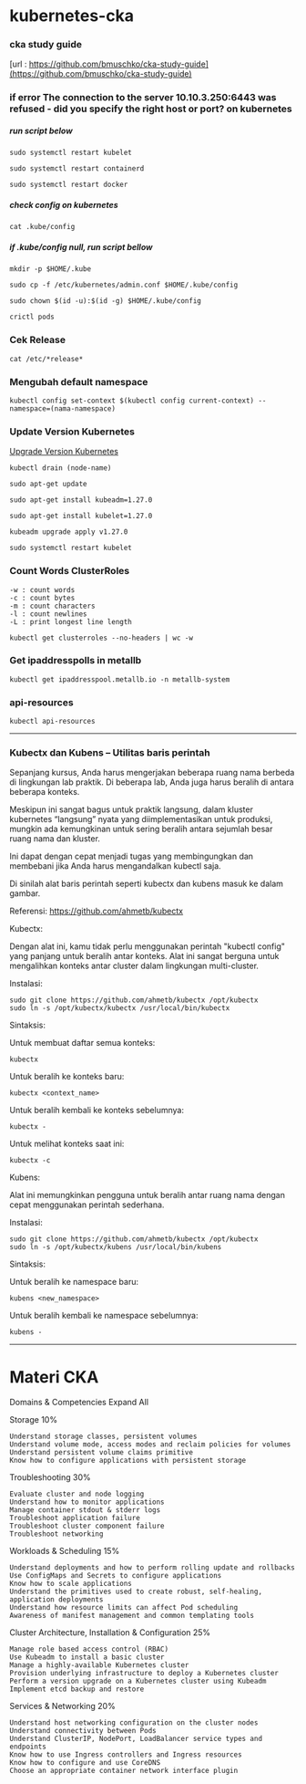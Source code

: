 # kubernetes-cka

### cka study guide
[url : https://github.com/bmuschko/cka-study-guide](https://github.com/bmuschko/cka-study-guide)

### if error The connection to the server 10.10.3.250:6443 was refused - did you specify the right host or port? on kubernetes

##### run script below
```
sudo systemctl restart kubelet

sudo systemctl restart containerd

sudo systemctl restart docker
```

##### check config on kubernetes
```
cat .kube/config
```

##### if .kube/config null, run script bellow
```
mkdir -p $HOME/.kube

sudo cp -f /etc/kubernetes/admin.conf $HOME/.kube/config

sudo chown $(id -u):$(id -g) $HOME/.kube/config
```

```
crictl pods
```


### Cek Release
```
cat /etc/*release*
```


### Mengubah default namespace
```
kubectl config set-context $(kubectl config current-context) --namespace=(nama-namespace)
```


### Update Version Kubernetes

[Upgrade Version Kubernetes](https://kubernetes.io/docs/tasks/administer-cluster/kubeadm/kubeadm-upgrade/)

```
kubectl drain (node-name)

sudo apt-get update

sudo apt-get install kubeadm=1.27.0

sudo apt-get install kubelet=1.27.0

kubeadm upgrade apply v1.27.0

sudo systemctl restart kubelet
```

### Count Words ClusterRoles
```
-w : count words
-c : count bytes
-m : count characters
-l : count newlines
-L : print longest line length

kubectl get clusterroles --no-headers | wc -w
```

### Get ipaddresspolls in metallb
```
kubectl get ipaddresspool.metallb.io -n metallb-system
```


### api-resources
```
kubectl api-resources
```


--------------------------------------------------------------------------------------------------------


### Kubectx dan Kubens – Utilitas baris perintah
Sepanjang kursus, Anda harus mengerjakan beberapa ruang nama berbeda di lingkungan lab praktik. Di beberapa lab, Anda juga harus beralih di antara beberapa konteks.



Meskipun ini sangat bagus untuk praktik langsung, dalam kluster kubernetes “langsung” nyata yang diimplementasikan untuk produksi, mungkin ada kemungkinan untuk sering beralih antara sejumlah besar ruang nama dan kluster.



Ini dapat dengan cepat menjadi tugas yang membingungkan dan membebani jika Anda harus mengandalkan kubectl saja.



Di sinilah alat baris perintah seperti kubectx dan kubens masuk ke dalam gambar.



Referensi: https://github.com/ahmetb/kubectx



Kubectx:

Dengan alat ini, kamu tidak perlu menggunakan perintah "kubectl config" yang panjang untuk beralih antar konteks. Alat ini sangat berguna untuk mengalihkan konteks antar cluster dalam lingkungan multi-cluster.



Instalasi:
```
sudo git clone https://github.com/ahmetb/kubectx /opt/kubectx
sudo ln -s /opt/kubectx/kubectx /usr/local/bin/kubectx
```

Sintaksis:

Untuk membuat daftar semua konteks:
```
kubectx
```


Untuk beralih ke konteks baru:
```
kubectx <context_name>
```


Untuk beralih kembali ke konteks sebelumnya:
```
kubectx -
```


Untuk melihat konteks saat ini:
```
kubectx -c
```




Kubens:

Alat ini memungkinkan pengguna untuk beralih antar ruang nama dengan cepat menggunakan perintah sederhana.

Instalasi:
```
sudo git clone https://github.com/ahmetb/kubectx /opt/kubectx
sudo ln -s /opt/kubectx/kubens /usr/local/bin/kubens
```

Sintaksis:

Untuk beralih ke namespace baru:
```
kubens <new_namespace>
```


Untuk beralih kembali ke namespace sebelumnya:
```
kubens -
```

---------------------------------------------------------------------------------------------------------


# Materi CKA

Domains & Competencies
Expand All

Storage 10%
```
Understand storage classes, persistent volumes
Understand volume mode, access modes and reclaim policies for volumes
Understand persistent volume claims primitive
Know how to configure applications with persistent storage
```

Troubleshooting 30%
```
Evaluate cluster and node logging
Understand how to monitor applications
Manage container stdout & stderr logs
Troubleshoot application failure
Troubleshoot cluster component failure
Troubleshoot networking
```

Workloads & Scheduling 15%
```
Understand deployments and how to perform rolling update and rollbacks
Use ConfigMaps and Secrets to configure applications
Know how to scale applications
Understand the primitives used to create robust, self-healing, application deployments
Understand how resource limits can affect Pod scheduling
Awareness of manifest management and common templating tools
```

Cluster Architecture, Installation & Configuration 25%
```
Manage role based access control (RBAC)
Use Kubeadm to install a basic cluster
Manage a highly-available Kubernetes cluster
Provision underlying infrastructure to deploy a Kubernetes cluster
Perform a version upgrade on a Kubernetes cluster using Kubeadm
Implement etcd backup and restore
```

Services & Networking 20%
```
Understand host networking configuration on the cluster nodes
Understand connectivity between Pods
Understand ClusterIP, NodePort, LoadBalancer service types and endpoints
Know how to use Ingress controllers and Ingress resources
Know how to configure and use CoreDNS
Choose an appropriate container network interface plugin
```

